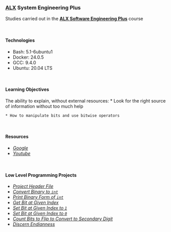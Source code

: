 ### [ALX](https://www.alxafrica.com/) System Engineering Plus

Studies carried out in the **[ALX Software Engineering Plus](https://www.alxafrica.com/software-engineering-plus/)** course

<br />

#### Technologies

* Bash:     5.1-6ubuntu1
* Docker:   24.0.5
* GCC:      9.4.0
* Ubuntu:   20.04 LTS

<br />

#### Learning Objectives

The ability to explain, without external resources:
    * Look for the right source of information without too much help

    * How to manipulate bits and use bitwise operators

<br />

#### Resources

* _[Google](https://google.com)_
* _[Youtube](https://youtube.com)_

<br />

#### Low Level Programming Projects

* _[Project Header File](main.h)_
* _[Convert Binary to `int`](0-binary_to_uint.c)_
* _[Print Binary Form of `int`](1-print_binary.c)_
* _[Get Bit at Given Index](2-get_bit.c)_
* _[Set Bit at Given Index to `1`](3-set_bit.c)_
* _[Set Bit at Given Index to `0`](4-clear_bit.c)_
* _[Count Bits to Flip to Convert to Secondary Digit](5-flip_bits.c)_
* _[Discern Endianness](100-get_endianness.c)_

<br />

